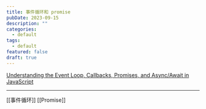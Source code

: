 ```yaml
---
title: 事件循环和 promise
pubDate: 2023-09-15
description: ""
categories:
  - default
tags:
  - default
featured: false
draft: true
---
```

[Understanding the Event Loop, Callbacks, Promises, and Async/Await in JavaScript](https://www.digitalocean.com/community/tutorials/understanding-the-event-loop-callbacks-promises-and-async-await-in-javascript#callback-functions)

---

[[事件循环]]
[[Promise]]
